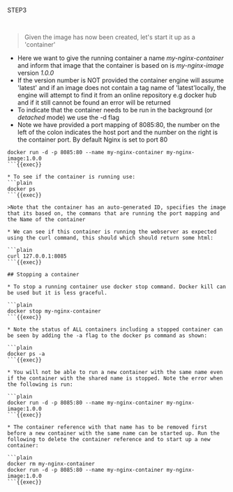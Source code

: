 STEP3

<br>

>Given the image has now been created, let's start it up as a 'container'

* Here we want to give the running container a name *my-nginx-container* and inform that image that the container is based on is *my-nginx-image* version *1.0.0*
* If the version number is NOT provided the container engine will assume 'latest' and if an image does not contain a tag name of 'latest'locally, the engine will attempt to find it from an online repository e.g docker hub and if it still cannot be found  an error will be returned
* To indicate that the container needs to be run in the background (or *detached* mode) we use the -d flag
* Note we have provided a port mapping of 8085:80, the number on the left of the colon indicates the host port and the number on the right is the container port. By default Nginx is set to port 80

```plain
docker run -d -p 8085:80 --name my-nginx-container my-nginx-image:1.0.0
```{{exec}}

* To see if the container is running use:
```plain
docker ps
```{{exec}}

>Note that the container has an auto-generated ID, specifies the image that its based on, the commans that are running the port mapping and the Name of the container

* We can see if this container is running the webserver as expected using the curl command, this should which should return some html:

```plain
curl 127.0.0.1:8085
```{{exec}}

## Stopping a container

* To stop a running container use docker stop command. Docker kill can be used but it is less graceful.

```plain
docker stop my-nginx-container
```{{exec}}

* Note the status of ALL containers including a stopped container can be seen by adding the -a flag to the docker ps command as shown:

```plain
docker ps -a
```{{exec}}

* You will not be able to run a new container with the same name even if the container with the shared name is stopped. Note the error when the following is run:

```plain
docker run -d -p 8085:80 --name my-nginx-container my-nginx-image:1.0.0
```{{exec}}

* The container reference with that name has to be removed first before a new container with the same name can be started up. Run the following to delete the container reference and to start up a new container:

```plain
docker rm my-nginx-container 
docker run -d -p 8085:80 --name my-nginx-container my-nginx-image:1.0.0
```{{exec}}





